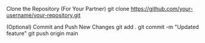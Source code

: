 Clone the Repository (For Your Partner)
git clone https://github.com/your-username/your-repository.git

(Optional) Commit and Push New Changes
git add .
git commit -m "Updated feature"
git push origin main
